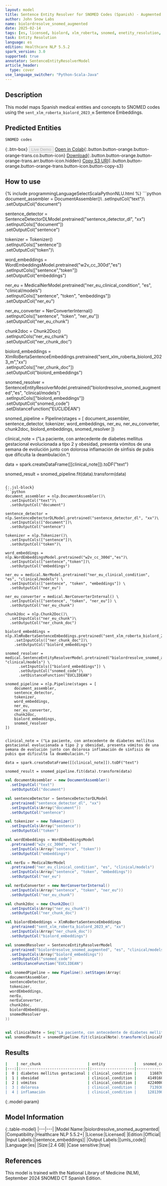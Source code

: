 ```yaml
---
layout: model
title: Sentence Entity Resolver for SNOMED Codes (Spanish) - Augmented (sent_xlm_roberta_biolord_2023_m embeddings)
author: John Snow Labs
name: biolordresolve_snomed_augmented
date: 2025-02-14
tags: [es, licensed, biolord, xlm_roberta, snomed, enetity_resolution, clinical]
task: Entity Resolution
language: es
edition: Healthcare NLP 5.5.2
spark_version: 3.0
supported: true
annotator: SentenceEntityResolverModel
article_header:
  type: cover
use_language_switcher: "Python-Scala-Java"
---
```


## Description

This model maps Spanish medical entities and concepts to SNOMED codes using the `sent_xlm_roberta_biolord_2023_m` Sentence Embeddings.

## Predicted Entities

`SNOMED codes`

{:.btn-box}
<button class="button button-orange" disabled>Live Demo</button>
[Open in Colab](https://colab.research.google.com/github/JohnSnowLabs/spark-nlp-workshop/blob/master/healthcare-nlp/05.0.Clinical_Entity_Resolvers.ipynb){:.button.button-orange.button-orange-trans.co.button-icon}
[Download](https://s3.amazonaws.com/auxdata.johnsnowlabs.com/clinical/models/biolordresolve_snomed_augmented_es_5.5.2_3.0_1739549427571.zip){:.button.button-orange.button-orange-trans.arr.button-icon.hidden}
[Copy S3 URI](s3://auxdata.johnsnowlabs.com/clinical/models/biolordresolve_snomed_augmented_es_5.5.2_3.0_1739549427571.zip){:.button.button-orange.button-orange-trans.button-icon.button-copy-s3}

## How to use



<div class="tabs-box" markdown="1">
{% include programmingLanguageSelectScalaPythonNLU.html %}
```python
document_assembler = DocumentAssembler()\
  .setInputCol("text")\
  .setOutputCol("document")

sentence_detector = SentenceDetectorDLModel.pretrained("sentence_detector_dl", "xx")\
  .setInputCols(["document"])\
  .setOutputCol("sentence")

tokenizer = Tokenizer()\
  .setInputCols(["sentence"])\
  .setOutputCol("token")\

word_embeddings = WordEmbeddingsModel.pretrained("w2v_cc_300d","es")\
  .setInputCols(["sentence","token"])\
  .setOutputCol("embeddings")

ner_eu = MedicalNerModel.pretrained("ner_eu_clinical_condition", "es", "clinical/models") \
  .setInputCols(["sentence", "token", "embeddings"]) \
  .setOutputCol("ner_eu")

ner_eu_converter = NerConverterInternal() \
  .setInputCols(["sentence", "token", "ner_eu"]) \
  .setOutputCol("ner_eu_chunk")

chunk2doc = Chunk2Doc()\
  .setInputCols("ner_eu_chunk")\
  .setOutputCol("ner_chunk_doc")

biolord_embeddings = XlmRoBertaSentenceEmbeddings.pretrained("sent_xlm_roberta_biolord_2023_m","xx")\
    .setInputCols(["ner_chunk_doc"])\
    .setOutputCol("biolord_embeddings")

snomed_resolver = SentenceEntityResolverModel.pretrained("biolordresolve_snomed_augmented","es", "clinical/models") \
      .setInputCols(["biolord_embeddings"]) \
      .setOutputCol("snomed_code")\
      .setDistanceFunction("EUCLIDEAN")

snomed_pipeline = Pipeline(stages = [
    document_assembler,
    sentence_detector,
    tokenizer,
    word_embeddings,
    ner_eu,
    ner_eu_converter,
    chunk2doc,
    biolord_embeddings,
    snomed_resolver
])


clinical_note = ("La paciente, con antecedente de diabetes mellitus gestacional evolucionada a tipo 2 y obesidad, presenta vómitos de una semana de evolución junto con dolorosa inflamación de sínfisis de pubis que dificulta la deambulación.")

data = spark.createDataFrame([[clinical_note]]).toDF("text")

snomed_result = snomed_pipeline.fit(data).transform(data)
```

{:.jsl-block}
```python
document_assembler = nlp.DocumentAssembler()\
  .setInputCol("text")\
  .setOutputCol("document")

sentence_detector = nlp.SentenceDetectorDLModel.pretrained("sentence_detector_dl", "xx")\
  .setInputCols(["document"])\
  .setOutputCol("sentence")

tokenizer = nlp.Tokenizer()\
  .setInputCols(["sentence"])\
  .setOutputCol("token")\

word_embeddings = nlp.WordEmbeddingsModel.pretrained("w2v_cc_300d","es")\
  .setInputCols(["sentence","token"])\
  .setOutputCol("embeddings")

ner_eu = medical.NerModel.pretrained("ner_eu_clinical_condition", "es", "clinical/models") \
  .setInputCols(["sentence", "token", "embeddings"]) \
  .setOutputCol("ner_eu")

ner_eu_converter = medical.NerConverterInternal() \
  .setInputCols(["sentence", "token", "ner_eu"]) \
  .setOutputCol("ner_eu_chunk")

chunk2doc = nlp.Chunk2Doc()\
  .setInputCols("ner_eu_chunk")\
  .setOutputCol("ner_chunk_doc")

biolord_embeddings = nlp.XlmRoBertaSentenceEmbeddings.pretrained("sent_xlm_roberta_biolord_2023_m","xx")\
    .setInputCols(["ner_chunk_doc"])\
    .setOutputCol("biolord_embeddings")

snomed_resolver = medical.SentenceEntityResolverModel.pretrained("biolordresolve_snomed_augmented","es", "clinical/models") \
      .setInputCols(["biolord_embeddings"]) \
      .setOutputCol("snomed_code")\
      .setDistanceFunction("EUCLIDEAN")

snomed_pipeline = nlp.Pipeline(stages = [
    document_assembler,
    sentence_detector,
    tokenizer,
    word_embeddings,
    ner_eu,
    ner_eu_converter,
    chunk2doc,
    biolord_embeddings,
    snomed_resolver
])


clinical_note = ("La paciente, con antecedente de diabetes mellitus gestacional evolucionada a tipo 2 y obesidad, presenta vómitos de una semana de evolución junto con dolorosa inflamación de sínfisis de pubis que dificulta la deambulación.")

data = spark.createDataFrame([[clinical_note]]).toDF("text")

snomed_result = snomed_pipeline.fit(data).transform(data)
```
```scala
val documentAssembler = new DocumentAssembler()
  .setInputCol("text")
  .setOutputCol("document")

val sentenceDetector = SentenceDetectorDLModel
  .pretrained("sentence_detector_dl", "xx")
  .setInputCols(Array("document"))
  .setOutputCol("sentence")

val tokenizer = new Tokenizer()
  .setInputCols(Array("sentence"))
  .setOutputCol("token")

val wordEmbeddings = WordEmbeddingsModel
  .pretrained("w2v_cc_300d", "es")
  .setInputCols(Array("sentence", "token"))
  .setOutputCol("embeddings")

val nerEu = MedicalNerModel
  .pretrained("ner_eu_clinical_condition", "es", "clinical/models")
  .setInputCols(Array("sentence", "token", "embeddings"))
  .setOutputCol("ner_eu")

val nerEuConverter = new NerConverterInternal()
  .setInputCols(Array("sentence", "token", "ner_eu"))
  .setOutputCol("ner_eu_chunk")

val chunk2doc = new Chunk2Doc()
  .setInputCols(Array("ner_eu_chunk"))
  .setOutputCol("ner_chunk_doc")

val biolordEmbeddings = XlmRoBertaSentenceEmbeddings
  .pretrained("sent_xlm_roberta_biolord_2023_m", "xx")
  .setInputCols(Array("ner_chunk_doc"))
  .setOutputCol("biolord_embeddings")

val snomedResolver = SentenceEntityResolverModel
  .pretrained("biolordresolve_snomed_augmented", "es", "clinical/models")
  .setInputCols(Array("biolord_embeddings"))
  .setOutputCol("snomed_code")
  .setDistanceFunction("EUCLIDEAN")

val snomedPipeline = new Pipeline().setStages(Array(
  documentAssembler,
  sentenceDetector,
  tokenizer,
  wordEmbeddings,
  nerEu,
  nerEuConverter,
  chunk2doc,
  biolordEmbeddings,
  snomedResolver
))


val clinicalNote = Seq("La paciente, con antecedente de diabetes mellitus gestacional evolucionada a tipo 2 y obesidad, presenta vómitos de una semana de evolución junto con dolorosa inflamación de sínfisis de pubis que dificulta la deambulación.").toDF("text")
val snomedResult = snomedPipeline.fit(clinicalNote).transform(clinicalNote)

```
</div>

## Results

```bash
|    | ner_chunk                     | entity             |   snomed_code | resolutions                                                   | all_codes                                                                             | all_resolutions                                                                                                                                                                  |
|---:|:------------------------------|:-------------------|--------------:|:--------------------------------------------------------------|:--------------------------------------------------------------------------------------|:---------------------------------------------------------------------------------------------------------------------------------------------------------------------------------|
|  0 | diabetes mellitus gestacional | clinical_condition |      11687002 | diabetes mellitus gestacional [diabetes mellitus gestacional] | ['11687002', '40801000119106', '16896421000119107', '721151003', '10753491000119101...| ['diabetes mellitus gestacional [diabetes mellitus gestacional]', 'diabetes mellitus gestacional que complica el embarazo [diabetes mellitus gestacional que complica el embar...|
|  1 | obesidad                      | clinical_condition |     414916001 | obesidad [obesidad]                                           | ['414916001', '414915002', '271590003', '414919008', '363247006', '238136002', '238...| ['obesidad [obesidad]', 'obeso [obeso]', 'constitución obesa [constitución obesa]', 'obesidad según factores contribuyentes [obesidad según factores contribuyentes]', 'enferm...|
|  2 | vómitos                       | clinical_condition |     422400008 | vómitos [vómitos]                                             | ['422400008', '249497008', '23971007', '16932000', '8579004', '300359004', '4225870...| ['vómitos [vómitos]', 'síntoma de vómito [síntoma de vómito]', 'vómito agudo [vómito agudo]', 'náuseas y vómitos [náuseas y vómitos]', 'vómito en chorro [vómito en chorro]', ...|
|  3 | dolorosa                      | clinical_condition |      71393004 | dolorimiento [dolorimiento]                                   | ['71393004', '22253000', '301371003', '102498003', '67849003', '6617009', '27909700...| ['dolorimiento [dolorimiento]', 'dolor [dolor]', 'dolor que corroe [dolor que corroe]', 'agonía [agonía]', 'dolor atroz (hallazgo) [dolor atroz]', 'sinalgia [sinalgia]', 'dol...|
|  4 | inflamación                   | clinical_condition |     128139000 | enfermedad inflamatoria [enfermedad inflamatoria]             | ['128139000', '409774005', '4532008', '733935006', '708039003', '363170005', '65761...| ['enfermedad inflamatoria [enfermedad inflamatoria]', 'morfología inflamatoria [morfología inflamatoria]', 'inflamación activa [inflamación activa]', 'parainflamación [parain...|
```

{:.model-param}
## Model Information

{:.table-model}
|---|---|
|Model Name:|biolordresolve_snomed_augmented|
|Compatibility:|Healthcare NLP 5.5.2+|
|License:|Licensed|
|Edition:|Official|
|Input Labels:|[sentence_embeddings]|
|Output Labels:|[umls_code]|
|Language:|es|
|Size:|2.4 GB|
|Case sensitive:|true|

## References

This model is trained with the National Library of Medicine (NLM), September 2024 SNOMED CT Spanish Edition.
